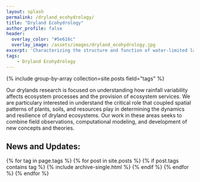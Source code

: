 ```yaml
---
layout: splash
permalink: /dryland_ecohydrology/
title: "Dryland Ecohydrology"
author_profile: false
header:
  overlay_color: "#5e616c"
  overlay_image: /assets/images/dryland_ecohydrology.jpg
excerpt: 'Characterizing the structure and function of water-limited landscapes.'
tags:
    - Dryland Ecohydrology
---
```


{% include group-by-array collection=site.posts field="tags" %}

Our drylands research is focused on understanding how rainfall variability affects ecosystem processes and the provision of ecosystem services. We are particulary interested in understand the critical role that coupled spatial patterns of plants, soils, and resources play in determining the dynamics and resilience of dryland ecosystems. Our work in these areas seeks to combine field observations, computational modeling, and development of new concepts and theories.

## News and Updates:

{% for tag in page.tags %}
    {% for post in site.posts %}
        {% if post.tags contains tag %}
            {% include archive-single.html %}
        {% endif %}
    {% endfor %}
{% endfor %}

